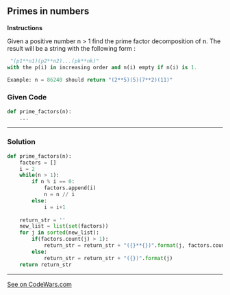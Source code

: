 ## Primes in numbers
**Instructions**

Given a positive number n > 1 find the prime factor decomposition of n. The result will be a string with the following form :
```Python
 "(p1**n1)(p2**n2)...(pk**nk)"
with the p(i) in increasing order and n(i) empty if n(i) is 1.
```
```Python
Example: n = 86240 should return "(2**5)(5)(7**2)(11)"
```
### Given Code
```python
def prime_factors(n):
    ...
```
---
### Solution
```python
def prime_factors(n):
    factors = []
    i = 2
    while(n > 1):
        if n % i == 0:
            factors.append(i)
            n = n // i
        else:
            i = i+1
    
    return_str = ''
    new_list = list(set(factors))
    for j in sorted(new_list):
        if(factors.count(j) > 1):
            return_str = return_str + "({}**{})".format(j, factors.count(j))
        else:
            return_str = return_str + "({})".format(j)
    return return_str
```
---
[See on CodeWars.com](https://www.codewars.com/kata/54d512e62a5e54c96200019e)
